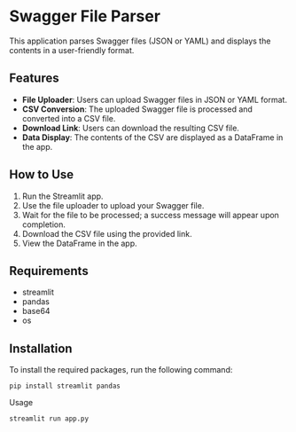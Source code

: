 # Swagger File Parser

This application parses Swagger files (JSON or YAML) and displays the contents in a user-friendly format.

## Features

- **File Uploader**: Users can upload Swagger files in JSON or YAML format.
- **CSV Conversion**: The uploaded Swagger file is processed and converted into a CSV file.
- **Download Link**: Users can download the resulting CSV file.
- **Data Display**: The contents of the CSV are displayed as a DataFrame in the app.

## How to Use

1. Run the Streamlit app.
2. Use the file uploader to upload your Swagger file.
3. Wait for the file to be processed; a success message will appear upon completion.
4. Download the CSV file using the provided link.
5. View the DataFrame in the app.

## Requirements

- streamlit
- pandas
- base64
- os

## Installation

To install the required packages, run the following command:

```shell
pip install streamlit pandas
```

Usage
```shell
streamlit run app.py
